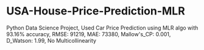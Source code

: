 # USA-House-Price-Prediction-MLR
Python Data Science Project, Used Car Price Prediction using MLR algo with 93.16% accuracy, RMSE: 91219, MAE: 73380, Mallow's_CP: 0.001, D_Watson: 1.99, No Multicollinearity
